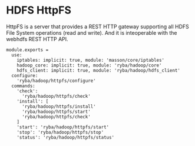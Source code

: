 
# HDFS HttpFS

HttpFS is a server that provides a REST HTTP gateway supporting all HDFS File
System operations (read and write). And it is inteoperable with the webhdfs REST
HTTP API.

    module.exports =
      use:
        iptables: implicit: true, module: 'masson/core/iptables'
        hadoop_core: implicit: true, module: 'ryba/hadoop/core'
        hdfs_client: implicit: true, module: 'ryba/hadoop/hdfs_client'
      configure:
        'ryba/hadoop/httpfs/configure'
      commands:
        'check':
          'ryba/hadoop/httpfs/check'
        'install': [
          'ryba/hadoop/httpfs/install'
          'ryba/hadoop/httpfs/start'
          'ryba/hadoop/httpfs/check'
        ]
        'start': 'ryba/hadoop/httpfs/start'
        'stop': 'ryba/hadoop/httpfs/stop'
        'status': 'ryba/hadoop/httpfs/status'
